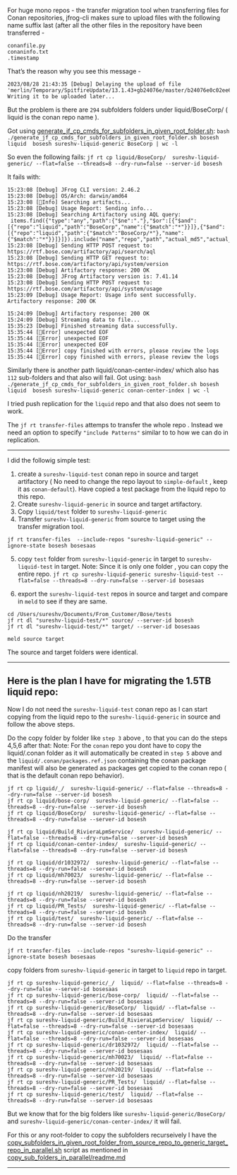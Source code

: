For huge mono repos - the transfer migration tool when transferring files for Conan repositories, jfrog-cli makes sure to upload files with the following name suffix last (after all the other files in the repository have been transferred -
```
conanfile.py
conaninfo.txt
.timestamp
```

That’s the reason why you see this message -
```
2023/08/28 21:43:35 [Debug] Delaying the upload of file 'merlin/Temporary/SpitfireUpdate/13.1.43+gb24076e/master/b24076e0c02ee674ac5eb5ee0f8a92fd5d1f1c29/package/91c1d01c85e0c084bbd511c544cf3000f28582ba/b1644ce5d1b757e7e5356500962247d6/.timestamp'. Writing it to be uploaded later...
```
But the problem is there are `294` subfolders folders under liquid/BoseCorp/ (  liquid is the conan repo name ).

Got using [generate_jf_cp_cmds_for_subfolders_in_given_root_folder.sh](generate_jf_cp_cmds_for_subfolders_in_given_root_folder/generate_jf_cp_cmds_for_subfolders_in_given_root_folder.sh):
`bash ./generate_jf_cp_cmds_for_subfolders_in_given_root_folder.sh bosesh liquid  bosesh sureshv-liquid-generic BoseCorp | wc -l `

So even the following fails:
`jf rt cp liquid/BoseCorp/  sureshv-liquid-generic/ --flat=false --threads=8 --dry-run=false --server-id bosesh`

It fails with:
```
15:23:08 [Debug] JFrog CLI version: 2.46.2
15:23:08 [Debug] OS/Arch: darwin/amd64
15:23:08 [🔵Info] Searching artifacts...
15:23:08 [Debug] Usage Report: Sending info...
15:23:08 [Debug] Searching Artifactory using AQL query:
 items.find({"type":"any","path":{"$ne":"."},"$or":[{"$and":[{"repo":"liquid","path":"BoseCorp","name":{"$match":"*"}}]},{"$and":[{"repo":"liquid","path":{"$match":"BoseCorp/*"},"name":{"$match":"*"}}]}]}).include("name","repo","path","actual_md5","actual_sha1","sha256","size","type","modified","created")
15:23:08 [Debug] Sending HTTP POST request to: https://rtf.bose.com/artifactory/api/search/aql
15:23:08 [Debug] Sending HTTP GET request to: https://rtf.bose.com/artifactory/api/system/version
15:23:08 [Debug] Artifactory response: 200 OK
15:23:08 [Debug] JFrog Artifactory version is: 7.41.14
15:23:08 [Debug] Sending HTTP POST request to: https://rtf.bose.com/artifactory/api/system/usage
15:23:09 [Debug] Usage Report: Usage info sent successfully. Artifactory response: 200 OK

15:24:09 [Debug] Artifactory response: 200 OK
15:24:09 [Debug] Streaming data to file...
15:35:23 [Debug] Finished streaming data successfully.
15:35:44 [🚨Error] unexpected EOF
15:35:44 [🚨Error] unexpected EOF
15:35:44 [🚨Error] unexpected EOF
15:35:44 [🚨Error] copy finished with errors, please review the logs
15:35:44 [🚨Error] copy finished with errors, please review the logs
```


Similarly there is another path liquid/conan-center-index/ which also has `112` sub-folders and that also will fail.
Got using:
`bash ./generate_jf_cp_cmds_for_subfolders_in_given_root_folder.sh bosesh liquid  bosesh sureshv-liquid-generic conan-center-index | wc -l `
 
 I tried push replication for the `liquid` repo and that also does not seem to work.

 The `jf rt transfer-files` attemps to transfer the whole repo . Instead we need an option to specify `"include Patterns"` similar to to how we can do in replication.

---

I did the followig simple test:

1. create a `sureshv-liquid-test` conan repo in source  and target artifactory (  No need to change the repo layout to `simple-default` , keep it as `conan-default`). 
Have copied a  test package from the liquid repo to this repo.
2. Create `sureshv-liquid-generic` in source and target artifactory.
3. Copy `liquid/test` folder  to `sureshv-liquid-generic` 
4. Transfer  `sureshv-liquid-generic` from source to target using the transfer migration tool.

`jf rt transfer-files  --include-repos "sureshv-liquid-generic" --ignore-state bosesh bosesaas`

5. copy `test` folder from `sureshv-liquid-generic` in target to `sureshv-liquid-test` in target.
Note: Since it is only one folder , you can copy the entire repo. 
`jf rt cp sureshv-liquid-generic sureshv-liquid-test --flat=false --threads=8 --dry-run=false --server-id bosesaas`

6. export the `sureshv-liquid-test` repos in source and target and compare in `meld`  to see if they are same.
```
cd /Users/sureshv/Documents/From_Customer/Bose/tests
jf rt dl "sureshv-liquid-test/*" source/ --server-id bosesh
jf rt dl "sureshv-liquid-test/*" target/ --server-id bosesaas

meld source target
```
The source and target folders were identical.

---

## Here is the plan I have for migrating the 1.5TB liquid repo:

Now I do not need the `sureshv-liquid-test` conan repo as I can start copying from the  liquid repo to the `sureshv-liquid-generic` in source and follow the above steps.


Do the copy  folder by folder like  `step 3` above , to that you can do the steps 4,5,6 after that:
Note: For the `conan` repo you dont have to copy the liquid/.conan folder as it will  automatically be created in `step 5` above and the 
`liquid/.conan/packages.ref.json` containing the conan package manifest will also be generated  as packages get copied to the conan repo ( that is the default conan repo behavior).

```
jf rt cp liquid/_/  sureshv-liquid-generic/ --flat=false --threads=8 --dry-run=false --server-id bosesh
jf rt cp liquid/bose-corp/  sureshv-liquid-generic/ --flat=false --threads=8 --dry-run=false --server-id bosesh
jf rt cp liquid/BoseCorp/  sureshv-liquid-generic/ --flat=false --threads=8 --dry-run=false --server-id bosesh

jf rt cp liquid/Build_RivieraLpmService/  sureshv-liquid-generic/ --flat=false --threads=8 --dry-run=false --server-id bosesh
jf rt cp liquid/conan-center-index/  sureshv-liquid-generic/ --flat=false --threads=8 --dry-run=false --server-id bosesh

jf rt cp liquid/dr1032972/  sureshv-liquid-generic/ --flat=false --threads=8 --dry-run=false --server-id bosesh
jf rt cp liquid/mh70023/  sureshv-liquid-generic/ --flat=false --threads=8 --dry-run=false --server-id bosesh

jf rt cp liquid/nh20219/  sureshv-liquid-generic/ --flat=false --threads=8 --dry-run=false --server-id bosesh
jf rt cp liquid/PR_Tests/  sureshv-liquid-generic/ --flat=false --threads=8 --dry-run=false --server-id bosesh
jf rt cp liquid/test/  sureshv-liquid-generic/ --flat=false --threads=8 --dry-run=false --server-id bosesh
```

Do the transfer
```
jf rt transfer-files  --include-repos "sureshv-liquid-generic" --ignore-state bosesh bosesaas
```

copy   folders from `sureshv-liquid-generic` in target to `liquid` repo in target.
```
jf rt cp sureshv-liquid-generic/_/  liquid/ --flat=false --threads=8 --dry-run=false --server-id bosesaas
jf rt cp sureshv-liquid-generic/bose-corp/  liquid/ --flat=false --threads=8 --dry-run=false --server-id bosesaas
jf rt cp sureshv-liquid-generic/BoseCorp/  liquid/ --flat=false --threads=8 --dry-run=false --server-id bosesaas
jf rt cp sureshv-liquid-generic/Build_RivieraLpmService/  liquid/ --flat=false --threads=8 --dry-run=false --server-id bosesaas
jf rt cp sureshv-liquid-generic/conan-center-index/  liquid/ --flat=false --threads=8 --dry-run=false --server-id bosesaas
jf rt cp sureshv-liquid-generic/dr1032972/  liquid/ --flat=false --threads=8 --dry-run=false --server-id bosesaas
jf rt cp sureshv-liquid-generic/mh70023/  liquid/ --flat=false --threads=8 --dry-run=false --server-id bosesaas
jf rt cp sureshv-liquid-generic/nh20219/  liquid/ --flat=false --threads=8 --dry-run=false --server-id bosesaas
jf rt cp sureshv-liquid-generic/PR_Tests/  liquid/ --flat=false --threads=8 --dry-run=false --server-id bosesaas
jf rt cp sureshv-liquid-generic/test/  liquid/ --flat=false --threads=8 --dry-run=false --server-id bosesaas
```

But we know that for the big folders  like `sureshv-liquid-generic/BoseCorp/` and `sureshv-liquid-generic/conan-center-index/`  it will fail.

For this or any root-folder to copy the subfolders recurseively I have the 
[copy_subfolders_in_given_root_folder_from_source_repo_to_generic_target_repo_in_parallel.sh](copy_sub_folders_in_parallel/copy_subfolders_in_given_root_folder_from_source_repo_to_generic_target_repo_in_parallel.sh) script as mentioned in 
[copy_sub_folders_in_parallel/readme.md](copy_sub_folders_in_parallel/readme.md)

---




